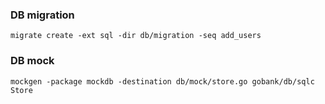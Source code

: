 ### DB migration 

```migrate create -ext sql -dir db/migration -seq add_users```

### DB mock  

```mockgen -package mockdb -destination db/mock/store.go gobank/db/sqlc Store```